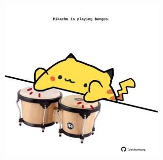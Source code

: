 <!-- built at 30/04/2022, 08:00:58 UTC -->
<p align="center">
  <img width="500" height="500" src="./ReadmeImage.svg">
</p>
